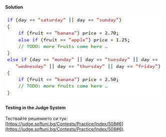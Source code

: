 #### Solution

![](/assets/chapter-4-images/07.Fruit-shop-01.png)

#### Testing in the Judge System

Тествайте решението си тук: [https://judge.softuni.bg/Contests/Practice/Index/508#6](https://judge.softuni.bg/Contests/Practice/Index/508#6).